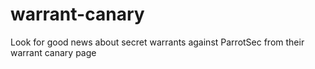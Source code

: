 # warrant-canary
Look for good news about secret warrants against ParrotSec from their warrant canary page
